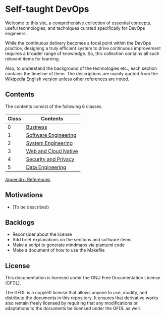 # Self-taught DevOps

Welcome to this site, a comprehensive collection of essential concepts, useful technologies, and techniques curated specifically for DevOps engineers.

While the continuous delivery becomes a focal point within the DevOps practice, designing a truly efficient system to drive continuous improvement requires a broader range of knowledge.
So, this collection contains all such relevant items for learning.

Also, to understand the background of the technologies etc., each section contains the timeline of them. The descriptions are mainly quoted from the [Wikipedia English version](https://en.wikipedia.org/wiki/Main_Page) unless other references are noted.

## Contents

The contents consist of the following 6 classes.

| Class | Contents                              |
| ----- | ------------------------------------- |
| 0     | [Business](ch0/README.md)             |
| 1     | [Software Engineering](ch1/README.md) |
| 2     | [System Engineering](ch2/README.md)   |
| 3     | [Web and Cloud Native](ch3/README.md) |
| 4     | [Security and Privacy](ch4/README.md) |
| 5     | [Data Engineering](ch5/README.md)     |

[Appendix: References](ch9/README.md)

## Motivations

- (To be described)

## Backlogs

- Reconsider about the license
- Add brief explanations on the sections and software items
- Make a script to generate mindmaps via plantuml code
- Make a document of how to use the Makefile

## License

This documentation is licensed under the GNU Free Documentation License (GFDL).

The GFDL is a copyleft license that allows anyone to use, modify, and distribute the documents in this repository. It ensures that derivative works also remain freely licensed by requiring that any modifications or adaptations to the documents be licensed under the GFDL as well.
